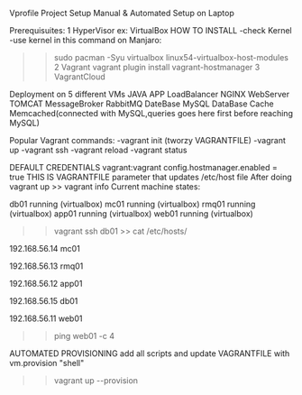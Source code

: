 Vprofile Project Setup Manual & Automated
Setup on Laptop


Prerequisuites:
1 HyperVisor ex: VirtualBox
   HOW TO INSTALL
   -check Kernel
   -use kernel in this command on Manjaro:
   >>sudo pacman -Syu virtualbox linux54-virtualbox-host-modules
2 Vagrant
  >>vagrant plugin install vagrant-hostmanager
3 VagrantCloud

Deployment on 5 different VMs  JAVA APP
LoadBalancer   NGINX
WebServer      TOMCAT
MessageBroker  RabbitMQ
DateBase       MySQL
DataBase Cache Memcached(connected with MySQL,queries goes here first before reaching MySQL)

Popular Vagrant commands:
-vagrant init (tworzy VAGRANTFILE)
-vagrant up
-vagrant ssh
-vagrant reload
-vagrant status

DEFAULT CREDENTIALS vagrant:vagrant
config.hostmanager.enabled = true THIS IS VAGRANTFILE parameter that updates /etc/host file
After doing vagrant up >> vagrant info
Current machine states:

db01                      running (virtualbox)
mc01                      running (virtualbox)
rmq01                     running (virtualbox)
app01                     running (virtualbox)
web01                     running (virtualbox)



>>vagrant ssh db01 >> cat /etc/hosts/
 
192.168.56.14   mc01

192.168.56.13   rmq01

192.168.56.12   app01

192.168.56.15   db01

192.168.56.11   web01

>> ping web01 -c 4




AUTOMATED PROVISIONING
add all scripts and update VAGRANTFILE with vm.provision "shell" 

>> vagrant up --provision
